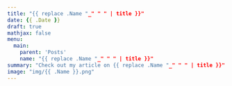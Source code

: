```yaml
---
title: "{{ replace .Name "_" " " | title }}"
date: {{ .Date }}
draft: true
mathjax: false
menu:
  main:
    parent: 'Posts'
    name: "{{ replace .Name "_" " " | title }}"
summary: "Check out my article on {{ replace .Name "_" " " | title }}"
image: "img/{{ .Name }}.png"
---
```


